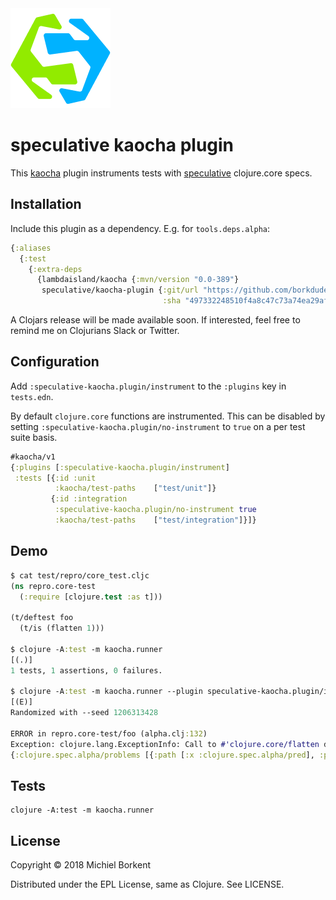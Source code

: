 <img src="https://raw.githubusercontent.com/borkdude/speculative/master/logo/favicon-160.png">

# speculative kaocha plugin

This [kaocha](https://github.com/lambdaisland/kaocha) plugin instruments tests
with [speculative](https://github.com/borkdude/speculative) clojure.core specs.

## Installation

Include this plugin as a dependency. E.g. for `tools.deps.alpha`:

``` clojure
{:aliases
  {:test
    {:extra-deps
      {lambdaisland/kaocha {:mvn/version "0.0-389"}
       speculative/kaocha-plugin {:git/url "https://github.com/borkdude/speculative-kaocha-plugin"
                                  :sha "497332248510f4a8c47c73a74ea29af60616c063"}}}}}
```

A Clojars release will be made available soon. If interested, feel free to
remind me on Clojurians Slack or Twitter.

## Configuration

Add `:speculative-kaocha.plugin/instrument` to the `:plugins` key in
`tests.edn`. 

By default `clojure.core` functions are instrumented. This can be disabled by
setting `:speculative-kaocha.plugin/no-instrument` to `true` on a per test suite
basis.

``` clojure
#kaocha/v1
{:plugins [:speculative-kaocha.plugin/instrument]
 :tests [{:id :unit
          :kaocha/test-paths    ["test/unit"]}
         {:id :integration
          :speculative-kaocha.plugin/no-instrument true
          :kaocha/test-paths    ["test/integration"]}]}
```

## Demo

``` clojure
$ cat test/repro/core_test.cljc
(ns repro.core-test
  (:require [clojure.test :as t]))

(t/deftest foo
  (t/is (flatten 1)))

$ clojure -A:test -m kaocha.runner
[(.)]
1 tests, 1 assertions, 0 failures.

$ clojure -A:test -m kaocha.runner --plugin speculative-kaocha.plugin/instrument
[(E)]
Randomized with --seed 1206313428

ERROR in repro.core-test/foo (alpha.clj:132)
Exception: clojure.lang.ExceptionInfo: Call to #'clojure.core/flatten did not conform to spec.
{:clojure.spec.alpha/problems [{:path [:x :clojure.spec.alpha/pred], :pred clojure.core/sequential?, :val 1, :via [:speculative.specs/sequential], :in [0]} {:path [:x :clojure.spec.alpha/nil], :pred nil?, :val 1, :via [], :in [0]}], :clojure.spec.alpha/spec #object[clojure.spec.alpha$regex_spec_impl$reify__2509 0x76596288 "clojure.spec.alpha$regex_spec_impl$reify__2509@76596288"], :clojure.spec.alpha/value (1), :clojure.spec.alpha/fn clojure.core/flatten, :clojure.spec.alpha/args (1), :clojure.spec.alpha/failure :instrument, :clojure.spec.test.alpha/caller {:file "core.clj", :line 665, :var-scope clojure.core/apply}}
```

## Tests

    clojure -A:test -m kaocha.runner

## License

Copyright © 2018 Michiel Borkent

Distributed under the EPL License, same as Clojure. See LICENSE.
